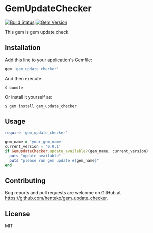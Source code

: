 # GemUpdateChecker
[![Build Status](https://travis-ci.org/henteko/gem_update_checker.svg?branch=master)](https://travis-ci.org/henteko/gem_update_checker)
[![Gem Version](https://badge.fury.io/rb/gem_update_checker.svg)](https://badge.fury.io/rb/gem_update_checker)

This gem is gem update check.


## Installation

Add this line to your application's Gemfile:

```ruby
gem 'gem_update_checker'
```

And then execute:

    $ bundle

Or install it yourself as:

    $ gem install gem_update_checker

## Usage

```ruby
require 'gem_update_checker'

gem_name = 'your_gem_name'
current_version = '0.0.1'
if GemUpdateChecker.update_available?(gem_name, current_version)
  puts "update available"
  puts "please run gem update #{gem_name}"
end
```

## Contributing

Bug reports and pull requests are welcome on GitHub at https://github.com/henteko/gem_update_checker.

## License
MIT
